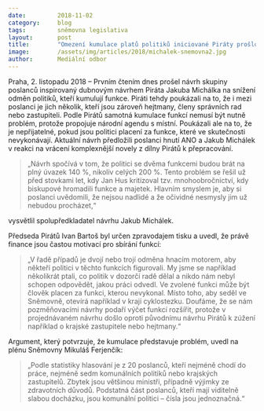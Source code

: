 ```yaml
---
date:         2018-11-02
category:     blog
tags:         sněmovna legislativa
layout:       post
title:        "Omezení kumulace platů politiků iniciované Piráty prošlo prvním čtením"
image:        /assets/img/articles/2018/michalek-snemovna2.jpg
author:       Mediální odbor
---
```


Praha, 2. listopadu 2018 – Prvním čtením dnes prošel návrh skupiny poslanců inspirovaný dubnovým návrhem Piráta Jakuba Michálka na snížení odměn politiků, kteří kumulují funkce. Piráti tehdy poukázali na to, že i mezi poslanci je jich několik, kteří jsou zároveň hejtmany, členy správních rad nebo zastupiteli. Podle Pirátů samotná kumulace funkcí nemusí být nutně problém, protože propojuje národní agendu s místní. Poukázali ale na to, že je nepřijatelné, pokud jsou politici placení za funkce, které ve skutečnosti nevykonávají. Aktuální návrh předložili poslanci hnutí ANO a  Jakub Michálek v reakci na vrácení komplexnější novely z dílny Pirátů k přepracování.

> „Návrh spočívá v tom, že politici se dvěma funkcemi budou brát na plný úvazek 140 %, nikoliv celých 200 %. Tento problém se řešil už před stovkami let, kdy Jan Hus kritizoval tzv. mnohoobročnictví, kdy biskupové hromadili funkce a majetek. Hlavním smyslem je, aby si poslanci uvědomili, že nejsou nadlidé a že očividné nesmysly jim už nebudou procházet,“ 

vysvětlil spolupředkladatel návrhu Jakub Michálek.

Předseda Pirátů Ivan Bartoš byl určen zpravodajem tisku a uvedl, že právě finance jsou častou motivací pro sbírání funkcí: 

> „V řadě případů je dvojí nebo trojí odměna hnacím motorem, aby někteří politici v těchto funkcích figurovali. My jsme se například několikrát ptali, co politik v dozorčí radě dělal a nikdo nám nebyl schopen odpovědět, jakou práci odvedl. Ve zvolené funkci může být člověk placen za funkci, kterou nevykonal. Místo toho, aby seděl ve Sněmovně, otevírá například v kraji cyklostezku. Doufáme, že se nám pozměňovacími návrhy podaří výčet funkcí rozšířit, protože v projednávaném návrhu došlo oproti původnímu návrhu Pirátů k zúžení například o krajské zastupitele nebo hejtmany.“

Argument, který potvrzuje, že kumulace představuje problém, uvedl na plénu Sněmovny Mikuláš Ferjenčík: 

> „Podle statistiky hlasování je z 20 poslanců, kteří nejméně chodí do práce, nejméně sedm komunálních politiků nebo krajských zastupitelů. Zbytek jsou většinou ministři, případně výjimky ze zdravotních důvodů. Podstatná část poslanců, kteří mají viditelně slabou docházku, jsou komunální politici – čísla jsou jednoznačná.“
